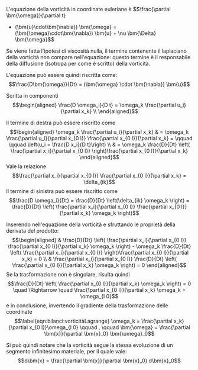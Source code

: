 L'equazione della vorticità in coordinate euleriane è
$$\frac{\partial \bm{\omega}}{\partial t}
   + (\bm{u}\cdot\bm{\nabla}) \bm{\omega} =
 (\bm{\omega}\cdot\bm{\nabla}) \bm{u} + \nu \bm{\Delta} \bm{\omega}$$

Se viene fatta l'ipotesi di viscosità nulla, il termine contenente il
laplaciano della vorticità non compare nell'equazione: questo termine è
il responsabile della diffusione (isotropa per come è scritto) della
vorticità.

L'equazione può essere quindi riscritta come:
$$\frac{D\bm{\omega}}{Dt} = (\bm{\omega} \cdot \bm{\nabla}) \bm{u}$$

Scritta in componenti $$\begin{aligned}
  \frac{D \omega_i}{D t} = \omega_k \frac{\partial u_i}{\partial x_k} \\
\end{aligned}$$

Il termine di destra può essere riscritto come $$\begin{aligned}
 \omega_k \frac{\partial u_i}{\partial x_k} & = 
 \omega_k \frac{\partial u_i}{\partial x_{0 l}}
      \frac{\partial x_{0 l}}{\partial x_k} = \qquad \qquad
      \left(u_i = \frac{D x_i}{D t}\right)  \\
 & = \omega_k \frac{D}{Dt} \left( \frac{\partial x_i}{\partial x_{0 l}}
    \right)\frac{\partial x_{0 l}}{\partial x_k} 
\end{aligned}$$ Vale la relazione
$$\frac{\partial x_i}{\partial x_{0 l}}
   \frac{\partial x_{0 l}}{\partial x_k} = \delta_{ik}$$ Il termine di
sinistra può essere riscritto come
$$\frac{D \omega_i}{Dt} = \frac{D}{Dt} \left(\delta_{ik} \omega_k \right) =
 \frac{D}{Dt} \left( \frac{\partial x_i}{\partial x_{0 l}}
   \frac{\partial x_{0 l}}{\partial x_k} \omega_k \right)$$

Inserendo nell'equazione della vorticità e sfruttando le proprietà della
derivata del prodotto: $$\begin{aligned}
 &  \frac{D}{Dt} \left(  \frac{\partial x_i}{\partial x_{0 l}}
   \frac{\partial x_{0 l}}{\partial x_k} \omega_k  \right)  - 
  \omega_k \frac{D}{Dt} \left( \frac{\partial x_i}{\partial x_{0 l}}
    \right)\frac{\partial x_{0 l}}{\partial x_k} = 0 \\
 &  \frac{\partial x_i}{\partial x_{0 l}} 
  \frac{D}{Dt} \left( \frac{\partial x_{0 l}}{\partial x_k} \omega_k
    \right) = 0
\end{aligned}$$ Se la trasformazione non è singolare, risulta quindi
$$\frac{D}{Dt} \left( \frac{\partial x_{0 l}}{\partial x_k} \omega_k
    \right) = 0  \quad \Rightarrow \quad
  \frac{\partial x_{0 l}}{\partial x_k} \omega_k = \omega_{l 0}$$ e in
conclusione, invertendo il gradiente della trasformazione delle
coordinate $$\label{eqn:bilanci:vorticitàLagrange}
   \omega_k = \frac{\partial x_k}{\partial x_{0 l}}\omega_{l 0}
   \qquad , \qquad \bm{\omega} = \frac{\partial \bm{x}}{\partial \bm{x}_0}
      \bm{\omega}_0$$

Si può quindi notare che la vorticità segue la stessa evoluzione di un
segmento infinitesimo materiale, per il quale vale:
$$d\bm{x} = \frac{\partial \bm{x}}{\partial \bm{x}_0}
      d\bm{x}_0$$
